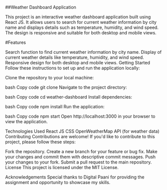 ##Weather Dashboard Application

This project is an interactive weather dashboard application built using React JS. It allows users to search for current weather information by city name and displays details such as temperature, humidity, and wind speed. The design is responsive and suitable for both desktop and mobile views.

#Features

Search function to find current weather information by city name.
Display of current weather details like temperature, humidity, and wind speed.
Responsive design for both desktop and mobile views.
Getting Started
Follow these instructions to set up and run the application locally:

Clone the repository to your local machine:

bash
Copy code
git clone <repository-url>
Navigate to the project directory:

bash
Copy code
cd weather-dashboard
Install dependencies:

bash
Copy code
npm install
Run the application:

bash
Copy code
npm start
Open http://localhost:3000 in your browser to view the application.

Technologies Used
React JS
CSS
OpenWeatherMap API (for weather data)
Contributing
Contributions are welcome! If you'd like to contribute to this project, please follow these steps:

Fork the repository.
Create a new branch for your feature or bug fix.
Make your changes and commit them with descriptive commit messages.
Push your changes to your fork.
Submit a pull request to the main repository.
License
This project is licensed under the MIT License.

Acknowledgements
Special thanks to Digital Paani for providing the assignment and opportunity to showcase my skills.
